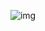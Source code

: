 <p align="center">
  <img src="https://media1.giphy.com/media/v1.Y2lkPTc5MGI3NjExbXJoOTVnaGgwcHhpd21vcWk5YzdjcHhzZWZlNHI2MmN2eXdvbXR1YiZlcD12MV9pbnRlcm5hbF9naWZfYnlfaWQmY3Q9Zw/99aniB2u9OztK/giphy.gif" alt="img">
</p>
